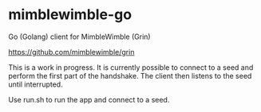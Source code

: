 # mimblewimble-go
Go (Golang) client for MimbleWimble (Grin)


https://github.com/mimblewimble/grin


This is a work in progress. It is currently possible to connect to a seed and perform the first part of the handshake. The client then listens to the seed until interrupted.


Use run.sh to run the app and connect to a seed.

